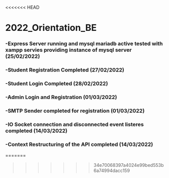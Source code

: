 <<<<<<< HEAD
# 2022_Orientation_BE
### -Express Server running and mysql mariadb active tested with xampp servies providing instance of mysql server (25/02/2022)
### -Student Registration Completed (27/02/2022)
### -Student Login Completed (28/02/2022)
### -Admin Login and Registration (01/03/2022)
### -SMTP Sender completed for registration (01/03/2022)
### -IO Socket connection and disconnected event listeres completed (14/03/2022)
### -Context Restructuring of the API completed (14/03/2022)
=======

>>>>>>> 34e70068397a4024e99bed553b6a74994dacc159
